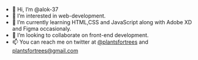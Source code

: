 - 👋 Hi, I’m @alok-37
- 👀 I’m interested in web-development.
- 🌱 I’m currently learning HTML,CSS and JavaScript along with Adobe XD and Figma occasionaly.
- 💞️ I’m looking to collaborate on front-end development.
- 📫 You can reach me on twitter at [@plantsfortrees](https://twitter.com/plantsfortrees) and plantsfortrees@gmail.com

<!---
alok-37/alok-37 is a ✨ special ✨ repository because its `README.md` (this file) appears on your GitHub profile.
You can click the Preview link to take a look at your changes.
--->

